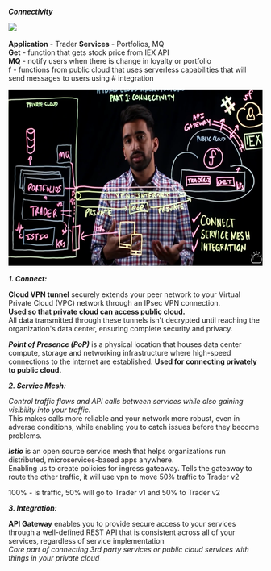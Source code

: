 ***Connectivity***  

<img src="Images/Screenshot%202025-02-16%20224654.png" height = 350>

**Application** - Trader
**Services** - Portfolios, MQ  
**Get** - function that gets stock price from IEX API  
**MQ** - notify users when there is change in loyalty or portfolio  
**f** - functions from public cloud that uses serverless capabilities that will send messages to users using # integration 

<img src="../Images/Screenshot%202025-02-16%20232506.png" height = 350>

***1. Connect:***  

**Cloud VPN tunnel** securely extends your peer network to your Virtual Private Cloud (VPC) network through an IPsec VPN connection.  
**Used so that private cloud can access public cloud.**  
All data transmitted through these tunnels isn't decrypted until reaching the organization's data center, ensuring complete security and privacy.  

***Point of Presence (PoP)*** is a physical location that houses data center compute, storage and networking infrastructure where high-speed connections to the internet are established. **Used for connecting privately to public cloud.**  

***2. Service Mesh:***  

*Control traffic flows and API calls between services while also gaining visibility into your traffic.*  
This makes calls more reliable and your network more robust, even in adverse conditions, while enabling you to catch issues before they become problems.

***Istio*** is an open source service mesh that helps organizations run distributed, microservices-based apps anywhere.  
Enabling us to create policies for ingress gateaway. Tells the gateaway to route the other traffic, it will use vpn to move 50% traffic to Trader v2    

100% - is traffic, 50% will go to Trader v1 and 50% to Trader v2   

***3. Integration:***  

**API Gateway** enables you to provide secure access to your services through a well-defined REST API that is consistent across all of your services, regardless of service implementation  
*Core part of connecting 3rd party services or public cloud services with things in your private cloud*



